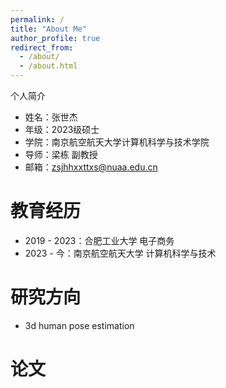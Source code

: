 ```yaml
---
permalink: /
title: "About Me"
author_profile: true
redirect_from: 
  - /about/
  - /about.html
---
```


个人简介  
+ 姓名：张世杰  
+ 年级：2023级硕士  
+ 学院：南京航空航天大学计算机科学与技术学院  
+ 导师：梁栋 副教授  
+ 邮箱：zsjhhxxttxs@nuaa.edu.cn  



教育经历
======
+ 2019 - 2023：合肥工业大学 电子商务  
+ 2023 -   今：南京航空航天大学 计算机科学与技术

研究方向
======
+ 3d human pose estimation

论文
======
